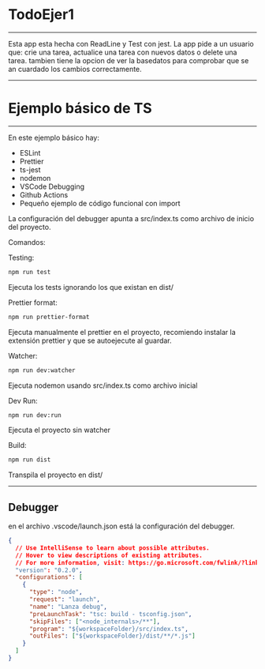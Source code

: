 # TodoEjer1
---

Esta app esta hecha con ReadLine y Test con jest.
La app pide a un usuario que: crie una tarea, actualice una tarea con nuevos datos o delete una tarea.
tambien tiene la opcion de ver la basedatos para comprobar que se an cuardado los cambios correctamente.

---

# Ejemplo básico de TS

---

En este ejemplo básico hay:

- ESLint
- Prettier
- ts-jest
- nodemon
- VSCode Debugging
- Github Actions
- Pequeño ejemplo de código funcional con import

La configuración del debugger apunta a src/index.ts como archivo de inicio del proyecto.

Comandos:

Testing:

```sh
npm run test
```

Ejecuta los tests ignorando los que existan en dist/

Prettier format:

```sh
npm run prettier-format
```

Ejecuta manualmente el prettier en el proyecto, recomiendo instalar la extensión prettier y que se autoejecute al guardar.

Watcher:

```sh
npm run dev:watcher
```

Ejecuta nodemon usando src/index.ts como archivo inicial

Dev Run:

```sh
npm run dev:run
```

Ejecuta el proyecto sin watcher

Build:

```sh
npm run dist
```

Transpila el proyecto en dist/

---

## Debugger

en el archivo .vscode/launch.json está la configuración del debugger.

```json
{
  // Use IntelliSense to learn about possible attributes.
  // Hover to view descriptions of existing attributes.
  // For more information, visit: https://go.microsoft.com/fwlink/?linkid=830387
  "version": "0.2.0",
  "configurations": [
    {
      "type": "node",
      "request": "launch",
      "name": "Lanza debug",
      "preLaunchTask": "tsc: build - tsconfig.json",
      "skipFiles": ["<node_internals>/**"],
      "program": "${workspaceFolder}/src/index.ts",
      "outFiles": ["${workspaceFolder}/dist/**/*.js"]
    }
  ]
}
```
 
 
